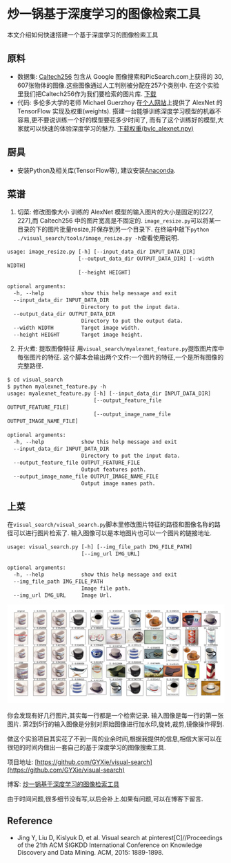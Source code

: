 # 炒一锅基于深度学习的图像检索工具
本文介绍如何快速搭建一个基于深度学习的图像检索工具
## 原料
- 数据集: [Caltech256](http://www.vision.caltech.edu/Image_Datasets/Caltech256/) 包含从 Google 图像搜索和PicSearch.com上获得的 30, 607张物体的图像.这些图像通过人工判别被分配在257个类别中. 在这个实验里我们把Caltech256作为我们要检索的图片库. [下载](http://www.vision.caltech.edu/Image_Datasets/Caltech256/256_ObjectCategories.tar)
- 代码: 多伦多大学的老师 Michael Guerzhoy 在[个人网站](http://www.cs.toronto.edu/~guerzhoy/tf_alexnet/)上提供了 AlexNet 的 TensorFlow 实现及权重(weights). 搭建一台能够训练深度学习模型的机器不容易,更不要说训练一个好的模型要花多少时间了, 而有了这个训练好的模型,大家就可以快速的体验深度学习的魅力.
[下载权重(bvlc_alexnet.npy)](http://www.cs.toronto.edu/~guerzhoy/tf_alexnet/bvlc_alexnet.npy)

## 厨具
- 安装Python及相关库(TensorFlow等), 建议安装[Anaconda](https://www.continuum.io/downloads).

## 菜谱
1. 切菜: 修改图像大小
训练的 AlexNet 模型的输入图片的大小是固定的[227, 227],而 Caltech256 中的图片宽高是不固定的. `image_resize.py`可以将某一目录的下的图片批量resize,并保存到另一个目录下. 在终端中敲下`python ./visual_search/tools/image_resize.py -h`查看使用说明.

```
usage: image_resize.py [-h] [--input_data_dir INPUT_DATA_DIR]
                       [--output_data_dir OUTPUT_DATA_DIR] [--width WIDTH]
                       [--height HEIGHT]

optional arguments:
  -h, --help            show this help message and exit
  --input_data_dir INPUT_DATA_DIR
                        Directory to put the input data.
  --output_data_dir OUTPUT_DATA_DIR
                        Directory to put the output data.
  --width WIDTH         Target image width.
  --height HEIGHT       Target image height.
```

2. 开火煮: 提取图像特征
用`visual_search/myalexnet_feature.py`提取图片库中每张图片的特征. 这个脚本会输出两个文件:一个图片的特征,一个是所有图像的完整路径.

```
$ cd visual_search
$ python myalexnet_feature.py -h
usage: myalexnet_feature.py [-h] [--input_data_dir INPUT_DATA_DIR]
                            [--output_feature_file OUTPUT_FEATURE_FILE]
                            [--output_image_name_file OUTPUT_IMAGE_NAME_FILE]

optional arguments:
  -h, --help            show this help message and exit
  --input_data_dir INPUT_DATA_DIR
                        Directory to put the input data.
  --output_feature_file OUTPUT_FEATURE_FILE
                        Output features path.
  --output_image_name_file OUTPUT_IMAGE_NAME_FILE
                        Output image names path.
```


## 上菜
在`visual_search/visual_search.py`脚本里修改图片特征的路径和图像名称的路径可以进行图片检索了. 输入图像可以是本地图片也可以一个图片的链接地址.

```
usage: visual_search.py [-h] [--img_file_path IMG_FILE_PATH]
                        [--img_url IMG_URL]

optional arguments:
  -h, --help            show this help message and exit
  --img_file_path IMG_FILE_PATH
                        Image file path.
  --img_url IMG_URL     Image Url.

```

![Search Result Demo](search_result.jpg)

你会发现有好几行图片,其实每一行都是一个检索记录. 输入图像是每一行的第一张图片. 第2到5行的输入图像是分别对原始图像进行加水印,旋转,裁剪,镜像操作得到.

做这个实验项目其实花了不到一周的业余时间,根据我提供的信息,相信大家可以在很短的时间内做出一套自己的基于深度学习的图像搜索工具.

项目地址: [https://github.com/GYXie/visual-search](https://github.com/GYXie/visual-search)

博客: [炒一锅基于深度学习的图像检索工具](http://gyxie.github.io/2017/02/26/%E7%82%92%E4%B8%80%E9%94%85%E5%9F%BA%E4%BA%8E%E6%B7%B1%E5%BA%A6%E5%AD%A6%E4%B9%A0%E7%9A%84%E5%9B%BE%E5%83%8F%E6%A3%80%E7%B4%A2%E5%B7%A5%E5%85%B7/)

由于时间问题,很多细节没有写,以后会补上.如果有问题,可以在博客下留言.

## Reference
- Jing Y, Liu D, Kislyuk D, et al. Visual search at pinterest[C]//Proceedings of the 21th ACM SIGKDD International Conference on Knowledge Discovery and Data Mining. ACM, 2015: 1889-1898.
